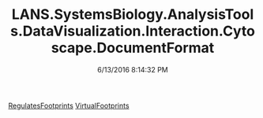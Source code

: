 ﻿---
title: LANS.SystemsBiology.AnalysisTools.DataVisualization.Interaction.Cytoscape.DocumentFormat
date: 6/13/2016 8:14:32 PM
---

[RegulatesFootprints](T-LANS.SystemsBiology.AnalysisTools.DataVisualization.Interaction.Cytoscape.DocumentFormat.RegulatesFootprints.html)
[VirtualFootprints](T-LANS.SystemsBiology.AnalysisTools.DataVisualization.Interaction.Cytoscape.DocumentFormat.VirtualFootprints.html)
